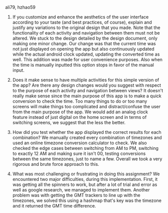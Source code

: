 ali79, hzhao59

1) If you customize and enhance the aesthetics of the user interface according to your taste (and best practices, of course), explain and justify any variations to the original design that you made. Note that the functionality of each activity and navigation between them must not be altered.
We stuck to the design detailed by the design document, only making one minor change. Our change was that the current time was not just displayed on opening the app but also continuously updated while the actual android clock updated, updating the converted time as well. This addition was made for user convenience purposes. Also when the time is manually inputted this option stops in favor of the manual input.

2) Does it make sense to have multiple activities for this simple version of the app? Are there any design changes would you suggest with respect to the purpose of each activity and navigation between views?
It doesn't really make sense since the main purpose of this app is to make a quick conversion to check the time. Too many things to do or too many screens will make things too complicated and distract/confuse the user from the main purpose of the app. We would add an analog clock feature instead of just digital on the home screen and in terms of switching screens, we suggest that the less the better.

3) How did you test whether the app displayed the correct results for each combination?
We manually created every combination of timezones and used an online timezone conversion calculator to check. We also checked the edge cases between switching from AM to PM, switching to exactly 12 AM and making sure it isn't 00, testing conversions between the same timezones, just to name a few. Overall we took a very rigorous and brute force approach to this.

4) What was most challenging or frustrating in doing this assignment?
We encountered two major difficulties, during this implementation. First, it was getting all the spinners to work, but after a lot of trial and error as well as google research, we managed to implement them. Another problem was with getting the GMT trackers to line up with the timezones, we solved this using a hashmap that's key was the timezone and it returned the GMT time difference.
